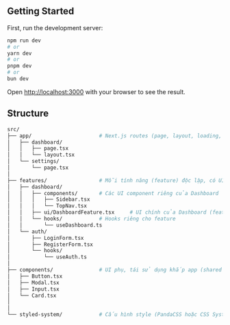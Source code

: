 ## Getting Started

First, run the development server:

```bash
npm run dev
# or
yarn dev
# or
pnpm dev
# or
bun dev
```

Open [http://localhost:3000](http://localhost:3000) with your browser to see the result.

## Structure

```bash
src/
├── app/                      # Next.js routes (page, layout, loading, error,...)
│   ├── dashboard/
│   │   ├── page.tsx
│   │   └── layout.tsx
│   └── settings/
│       └── page.tsx
│
├── features/                 # Mỗi tính năng (feature) độc lập, có UI và logic riêng
│   ├── dashboard/
│   │   ├── components/       # Các UI component riêng của Dashboard
│   │   │   ├── Sidebar.tsx
│   │   │   └── TopNav.tsx
│   │   ├── ui/DashboardFeature.tsx     # UI chính của Dashboard (feature-level)
│   │   └── hooks/            # Hooks riêng cho feature
│   │       └── useDashboard.ts
│   └── auth/
│       ├── LoginForm.tsx
│       ├── RegisterForm.tsx
│       └── hooks/
│           └── useAuth.ts
│
├── components/               # UI phụ, tái sử dụng khắp app (shared components)
│   ├── Button.tsx
│   ├── Modal.tsx
│   ├── Input.tsx
│   └── Card.tsx
│
│
└── styled-system/            # Cấu hình style (PandaCSS hoặc CSS System tương tự)
```
